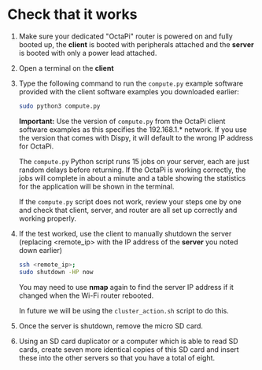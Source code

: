 # Check that it works

1. Make sure your dedicated "OctaPi" router is powered on and fully booted up, the **client** is booted with peripherals attached and the **server** is booted with only a power lead attached.

1. Open a terminal on the **client**

1. Type the following command to run the `compute.py` example software provided with the client software examples you downloaded earlier:

    ```bash
    sudo python3 compute.py
    ```

    **Important:** Use the version of `compute.py` from the OctaPi client software examples as this specifies the 192.168.1.* network. If you use the version that comes with Dispy, it will default to the wrong IP address for OctaPi.

    The `compute.py` Python script runs 15 jobs on your server, each are just random delays before returning. If the OctaPi is working correctly, the jobs will complete in about a minute and a table showing the statistics for the application will be shown in the terminal.

    If the `compute.py` script does not work, review your steps one by one and check that client, server, and router are all set up correctly and working properly.

1. If the test worked, use the client to manually shutdown the server (replacing <remote_ip> with the IP address of the **server** you noted down earlier)

    ```bash
    ssh <remote_ip>;
    sudo shutdown -HP now
    ```

    You may need to use **nmap** again to find the server IP address if it changed when the Wi-Fi router rebooted.

    In future we will be using the `cluster_action.sh` script to do this.

1. Once the server is shutdown, remove the micro SD card.

1. Using an SD card duplicator or a computer which is able to read SD cards, create seven more identical copies of this SD card and insert these into the other servers so that you have a total of eight.
